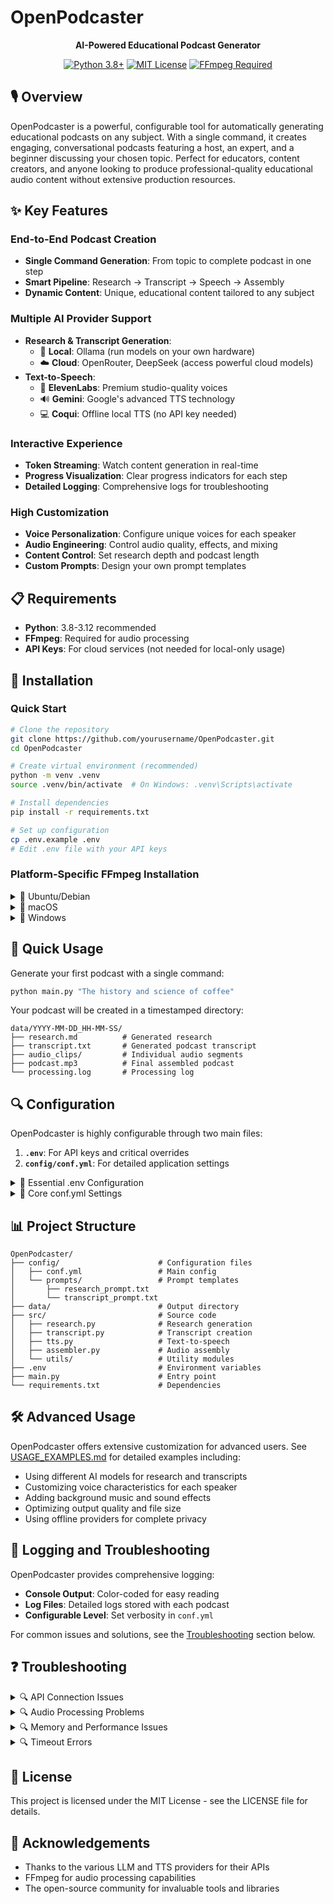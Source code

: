 # OpenPodcaster

<div align="center">

**AI-Powered Educational Podcast Generator**

[![Python 3.8+](https://img.shields.io/badge/python-3.8%2B-blue.svg)](https://www.python.org/downloads/)
[![MIT License](https://img.shields.io/badge/license-MIT-green.svg)](LICENSE)
[![FFmpeg Required](https://img.shields.io/badge/requires-FFmpeg-red.svg)](https://ffmpeg.org/)

</div>

## 🎙️ Overview

OpenPodcaster is a powerful, configurable tool for automatically generating educational podcasts on any subject. With a single command, it creates engaging, conversational podcasts featuring a host, an expert, and a beginner discussing your chosen topic. Perfect for educators, content creators, and anyone looking to produce professional-quality educational audio content without extensive production resources.

## ✨ Key Features

### End-to-End Podcast Creation
- **Single Command Generation**: From topic to complete podcast in one step
- **Smart Pipeline**: Research → Transcript → Speech → Assembly
- **Dynamic Content**: Unique, educational content tailored to any subject

### Multiple AI Provider Support
- **Research & Transcript Generation**:
  - 🤖 **Local**: Ollama (run models on your own hardware)
  - ☁️ **Cloud**: OpenRouter, DeepSeek (access powerful cloud models)
- **Text-to-Speech**:
  - 🎤 **ElevenLabs**: Premium studio-quality voices
  - 🔊 **Gemini**: Google's advanced TTS technology
  - 💻 **Coqui**: Offline local TTS (no API key needed)

### Interactive Experience
- **Token Streaming**: Watch content generation in real-time
- **Progress Visualization**: Clear progress indicators for each step
- **Detailed Logging**: Comprehensive logs for troubleshooting

### High Customization
- **Voice Personalization**: Configure unique voices for each speaker
- **Audio Engineering**: Control audio quality, effects, and mixing
- **Content Control**: Set research depth and podcast length
- **Custom Prompts**: Design your own prompt templates

## 📋 Requirements

- **Python**: 3.8-3.12 recommended
- **FFmpeg**: Required for audio processing
- **API Keys**: For cloud services (not needed for local-only usage)

## 🔧 Installation

### Quick Start

```bash
# Clone the repository
git clone https://github.com/yourusername/OpenPodcaster.git
cd OpenPodcaster

# Create virtual environment (recommended)
python -m venv .venv
source .venv/bin/activate  # On Windows: .venv\Scripts\activate

# Install dependencies
pip install -r requirements.txt

# Set up configuration
cp .env.example .env
# Edit .env file with your API keys
```

### Platform-Specific FFmpeg Installation

<details>
<summary>📌 Ubuntu/Debian</summary>

```bash
sudo apt update
sudo apt install ffmpeg
```
</details>

<details>
<summary>📌 macOS</summary>

```bash
# With Homebrew
brew install ffmpeg

# With MacPorts
port install ffmpeg
```
</details>

<details>
<summary>📌 Windows</summary>

1. Download from [ffmpeg.org](https://ffmpeg.org/download.html)
2. Add to your PATH environment variable
3. Or use package managers:
   ```
   winget install ffmpeg
   # or
   choco install ffmpeg
   ```
</details>

## 🚀 Quick Usage

Generate your first podcast with a single command:

```bash
python main.py "The history and science of coffee"
```

Your podcast will be created in a timestamped directory:

```
data/YYYY-MM-DD_HH-MM-SS/
├── research.md          # Generated research
├── transcript.txt       # Generated podcast transcript
├── audio_clips/         # Individual audio segments
├── podcast.mp3          # Final assembled podcast
└── processing.log       # Processing log
```

## 🔍 Configuration

OpenPodcaster is highly configurable through two main files:

1. **`.env`**: For API keys and critical overrides
2. **`config/conf.yml`**: For detailed application settings

<details>
<summary>📝 Essential .env Configuration</summary>

```
# Add your API keys here
OPENROUTER_API_KEY=your_openrouter_key
ELEVENLABS_API_KEY=your_elevenlabs_key

# Optional overrides
RESEARCH_MODEL=anthropic/claude-3-opus-20240229
TTS_PROVIDER=elevenlabs
```
</details>

<details>
<summary>📝 Core conf.yml Settings</summary>

```yaml
# Key sections include:
research:
  provider: openrouter
  model: anthropic/claude-3-opus-20240229
  temperature: 0.7

transcript:
  host_name: HOST
  expert_name: EXPERT
  beginner_name: BEGINNER

tts:
  provider: elevenlabs
  host:
    voice_id: pNInz6obpgDQGcFmaJgB
    stability: 0.5

assembler:
  intro_music: "/path/to/music.mp3"
  normalize_volume: true
```

See [CONFIGURATION.md](CONFIGURATION.md) for complete documentation.
</details>

## 📊 Project Structure

```
OpenPodcaster/
├── config/                      # Configuration files
│   ├── conf.yml                 # Main config
│   └── prompts/                 # Prompt templates
│       ├── research_prompt.txt
│       └── transcript_prompt.txt
├── data/                        # Output directory
├── src/                         # Source code
│   ├── research.py              # Research generation
│   ├── transcript.py            # Transcript creation
│   ├── tts.py                   # Text-to-speech
│   ├── assembler.py             # Audio assembly
│   └── utils/                   # Utility modules
├── .env                         # Environment variables
├── main.py                      # Entry point
└── requirements.txt             # Dependencies
```

## 🛠️ Advanced Usage

OpenPodcaster offers extensive customization for advanced users. See [USAGE_EXAMPLES.md](USAGE_EXAMPLES.md) for detailed examples including:

- Using different AI models for research and transcripts
- Customizing voice characteristics for each speaker
- Adding background music and sound effects
- Optimizing output quality and file size
- Using offline providers for complete privacy

## 📝 Logging and Troubleshooting

OpenPodcaster provides comprehensive logging:

- **Console Output**: Color-coded for easy reading
- **Log Files**: Detailed logs stored with each podcast
- **Configurable Level**: Set verbosity in `conf.yml`

For common issues and solutions, see the [Troubleshooting](#troubleshooting) section below.

## ❓ Troubleshooting

<details>
<summary>🔍 API Connection Issues</summary>

- Verify API keys in `.env`
- Check internet connectivity
- Confirm API endpoints in `conf.yml`
- For Ollama: ensure Ollama service is running locally
</details>

<details>
<summary>🔍 Audio Processing Problems</summary>

- Verify FFmpeg is installed and accessible
- Check file permissions for output directories
- For Python 3.13+: some audio features will be limited
</details>

<details>
<summary>🔍 Memory and Performance Issues</summary>

- Reduce model sizes in `conf.yml`
- Lower character limits for research and transcript
- For local models: ensure adequate system resources
</details>

<details>
<summary>🔍 Timeout Errors</summary>

- Increase timeout values in `api_timeouts` section of `conf.yml`
- Consider using smaller models for faster generation
- Verify API provider status
</details>

## 📄 License

This project is licensed under the MIT License - see the LICENSE file for details.

## 🙏 Acknowledgements

- Thanks to the various LLM and TTS providers for their APIs
- FFmpeg for audio processing capabilities
- The open-source community for invaluable tools and libraries
